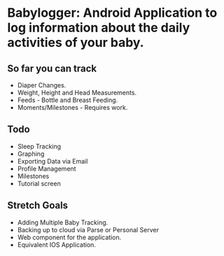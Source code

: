 # Babylogger: Android Application to log information about the daily activities of your baby.

## So far you can track 
+ Diaper Changes.
+ Weight, Height and Head Measurements.
+ Feeds - Bottle and Breast Feeding.
+ Moments/Milestones - Requires work. 


## Todo
+ Sleep Tracking
+ Graphing 
+ Exporting Data via Email
+ Profile Management 
+ Milestones
+ Tutorial screen

## Stretch Goals 
+ Adding Multiple Baby Tracking.
+ Backing up to cloud via Parse or Personal Server 
+ Web component for the application. 
+ Equivalent IOS Application. 

